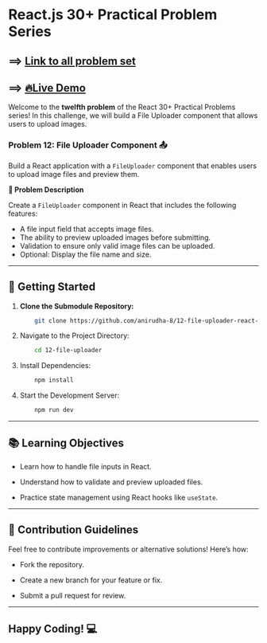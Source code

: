 # React.js 30+ Practical Problem Series

## ==> [Link to all problem set](https://github.com/anirudha-8/react.js-practical-problems.git)

## ==> [🔥Live Demo](https://12-file-uploader.vercel.app/)

Welcome to the **twelfth problem** of the React 30+ Practical Problems series! In this challenge, we will build a File Uploader component that allows users to upload images.

### Problem 12: File Uploader Component 📤

Build a React application with a `FileUploader` component that enables users to upload image files and preview them.

**📝 Problem Description**

Create a `FileUploader` component in React that includes the following features:

- A file input field that accepts image files.
- The ability to preview uploaded images before submitting.
- Validation to ensure only valid image files can be uploaded.
- Optional: Display the file name and size.

---

## 🚀 Getting Started

1. **Clone the Submodule Repository:**

    ```bash
        git clone https://github.com/anirudha-8/12-file-uploader-react-problem.git
    ```

2. Navigate to the Project Directory:

    ```bash
        cd 12-file-uploader
    ```

3. Install Dependencies:

    ```bash
        npm install
    ```

4. Start the Development Server:

    ```bash
        npm run dev
    ```

---

## 📚 Learning Objectives

- Learn how to handle file inputs in React.

- Understand how to validate and preview uploaded files.

- Practice state management using React hooks like `useState`.

---

## 🤝 Contribution Guidelines

Feel free to contribute improvements or alternative solutions! Here’s how:

- Fork the repository.

- Create a new branch for your feature or fix.

- Submit a pull request for review.

---

## Happy Coding! 💻
